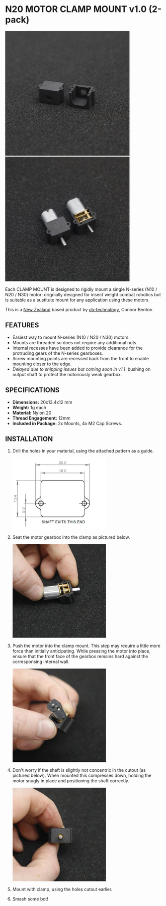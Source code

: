 # N20 MOTOR CLAMP MOUNT v1.0 (2-pack)

<img src="assets/1.0_N20_CLAMP.JPG" width="400"> <img src="assets/1.1_N20_INSTALLED.JPG" width="400">

Each CLAMP MOUNT is designed to rigidly mount a single N-series (N10 / N20 / N30) motor: orignially designed for insect weight combat robotics but is suitable as a sustitute mount for any application using these motors. 
  
This is a [New Zealand](https://www.google.co.nz/maps/place/Christchurch+New+Zealand) based product by [cb-technology](https://www.cb-technology.co.nz/), Connor Benton.

## FEATURES
- Easiest way to mount N-series (N10 / N20 / N30) motors.
- Mounts are threaded so does not require any additional nuts.
- Internal recesses have been added to provide clearance for the protruding gears of the N-series gearboxes.
- Screw mounting points are recessed back from the front to enable mounting closer to the edge. 
- *Delayed due to shipping issues but coming soon in v1.1:* bushing on output shaft to protect the notoriously weak gearbox. 

## SPECIFICATIONS
- **Dimensions:** 20x13.4x12 mm
- **Weight:** 1g each
- **Material:** Nylon 20
- **Thread Engagement:** 12mm 
- **Included in Package:** 2x Mounts, 4x M2 Cap Screws.

## INSTALLATION

1. Drill the holes in your material, using the attached pattern as a guide.

    <img src="assets/2.0_CLAMP_PATTERN.JPG" width="300">

2. Seat the motor gearbox into the clamp as pictured below. 

    <img src="assets/3.0_SEAT_N20.JPG" width="300">

3. Push the motor into the clamp mount. This step may require a little more force than initially anticipating. While pressing the motor into place, ensure that the front face of the gearbox remains hard against the corresponsing internal wall. 

    <img src="assets/3.1_PRESS_IN.JPG" width="300">

4. Don't worry if the shaft is slightly not concentric in the cutout (as pictured below). When mounted this compresses down, holding the motor snugly in place and positioning the shaft correctly. 

    <img src="assets/3.2_SHAFT_ALIGNMENT.JPG" width="300">

5. Mount with clamp, using the holes cutout earlier.
6. Smash some bot!

